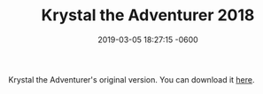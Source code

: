 ﻿---
layout: post
title:  "Krystal the Adventurer 2018"
date:   2019-03-05 18:27:15 -0600
categories: games
---
Krystal the Adventurer's original version.
You can download it <a href="https://store.steampowered.com/app/848770/Krystal_the_Adventurer/">here</a>.
